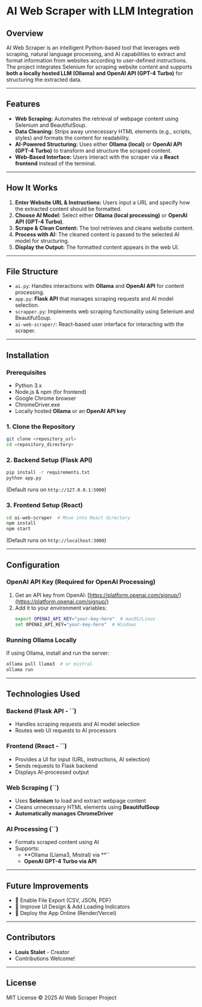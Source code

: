 # AI Web Scraper with LLM Integration

## Overview

AI Web Scraper is an intelligent Python-based tool that leverages web scraping, natural language processing, and AI capabilities to extract and format information from websites according to user-defined instructions. The project integrates Selenium for scraping website content and supports **both a locally hosted LLM (Ollama) and OpenAI API (GPT-4 Turbo)** for structuring the extracted data.

---

## Features

- **Web Scraping:** Automates the retrieval of webpage content using Selenium and BeautifulSoup.
- **Data Cleaning:** Strips away unnecessary HTML elements (e.g., scripts, styles) and formats the content for readability.
- **AI-Powered Structuring:** Uses either **Ollama (local)** or **OpenAI API (GPT-4 Turbo)** to transform and structure the scraped content.
- **Web-Based Interface:** Users interact with the scraper via a **React frontend** instead of the terminal.

---

## How It Works

1. **Enter Website URL & Instructions:** Users input a URL and specify how the extracted content should be formatted.
2. **Choose AI Model:** Select either **Ollama (local processing)** or **OpenAI API (GPT-4 Turbo)**.
3. **Scrape & Clean Content:** The tool retrieves and cleans website content.
4. **Process with AI:** The cleaned content is passed to the selected AI model for structuring.
5. **Display the Output:** The formatted content appears in the web UI.

---

## File Structure

- `ai.py`: Handles interactions with **Ollama** and **OpenAI API** for content processing.
- `app.py`: **Flask API** that manages scraping requests and AI model selection.
- `scrapper.py`: Implements web scraping functionality using Selenium and BeautifulSoup.
- `ai-web-scraper/`: React-based user interface for interacting with the scraper.

---

## Installation

### **Prerequisites**

- Python 3.x
- Node.js & npm (for frontend)
- Google Chrome browser
- ChromeDriver.exe
- Locally hosted **Ollama** or an **OpenAI API key**

### **1. Clone the Repository**

```bash
git clone <repository_url>
cd <repository_directory>
```

### **2. Backend Setup (Flask API)**

```bash
pip install -r requirements.txt
python app.py
```

(Default runs on `http://127.0.0.1:5000`)

### **3. Frontend Setup (React)**

```bash
cd ai-web-scraper  # Move into React directory
npm install
npm start
```

(Default runs on `http://localhost:3000`)

---

## Configuration

### **OpenAI API Key (Required for OpenAI Processing)**

1. Get an API key from OpenAI: [https://platform.openai.com/signup/](https://platform.openai.com/signup/)
2. Add it to your environment variables:
   ```bash
   export OPENAI_API_KEY="your-key-here"  # macOS/Linux
   set OPENAI_API_KEY="your-key-here"  # Windows
   ```

### **Running Ollama Locally**

If using Ollama, install and run the server:

```bash
ollama pull llama3  # or mistral
ollama run
```

---

## Technologies Used

### **Backend (Flask API - **``**)**

- Handles scraping requests and AI model selection
- Routes web UI requests to AI processors

### **Frontend (React - **``**)**

- Provides a UI for input (URL, instructions, AI selection)
- Sends requests to Flask backend
- Displays AI-processed output

### **Web Scraping (**``**)**

- Uses **Selenium** to load and extract webpage content
- Cleans unnecessary HTML elements using **BeautifulSoup**
- **Automatically manages ChromeDriver**

### **AI Processing (**``**)**

- Formats scraped content using AI
- Supports:
  - **Ollama (Llama3, Mistral) via **``
  - **OpenAI GPT-4 Turbo via API**

---

## Future Improvements

- 🚀 Enable File Export (CSV, JSON, PDF)
- 🚀 Improve UI Design & Add Loading Indicators
- 🚀 Deploy the App Online (Render/Vercel)

---

## Contributors

- **Louis Stalet** - Creator
- Contributions Welcome!

---

## License

MIT License © 2025 AI Web Scraper Project

